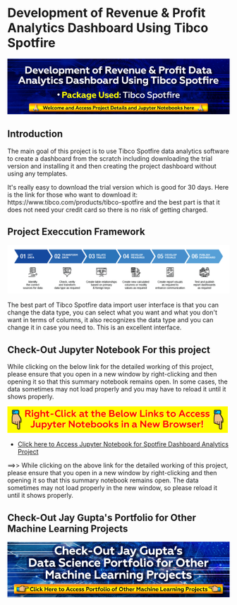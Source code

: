 # Development of Revenue & Profit Analytics Dashboard Using Tibco Spotfire

<p align="center">
<img src="https://github.com/jayguptacal/portfolio/blob/main/image/Spotfire_welcome.jpg">
</p>

## Introduction
<p>The main goal of this project is to use Tibco Spotfire data analytics software to create a dashboard from the scratch including downloading the trial version and installing it and then creating the project dashboard without using any templates.</p>

<p>It's really easy to download the trial version which is good for 30 days. Here is the link for those who want to download it: https://www.tibco.com/products/tibco-spotfire and the best part is that it does not need your credit card so there is no risk of getting charged. </p>

## Project Execcution Framework

<img src="https://github.com/jayguptacal/portfolio/blob/main/image/analyticssteps.jpg" />

The best part of Tibco Spotfire data import user interface is that you can change the data type, you can select what you want and what you don't want in terms of columns, it also recognizes the data type and you can change it in case you need to. This is an excellent interface.

## Check-Out Jupyter Notebook For this project ##

While clicking on the below link for the detailed working of this project, please ensure that you open in a new window by right-clicking and then opening it so that this summary notebook remains open. In some cases, the data sometimes may not load properly and you may have to reload it until it shows properly.

<img src="https://github.com/jayguptacal/portfolio/blob/main/image/bannerOpenNotebooks.jpg">

* <a href="https://github.com/jayguptacal/RetailAndMarketing/blob/main/spotfireanalytics/tibco_spotfire_project.ipynb">Click here to Access Jupyter Notebook for Spotfire Dashboard Analytics Project</a>

==>> While clicking on the above link for the detailed working of this project, please ensure that you open in a new window by right-clicking and then opening it so that this summary notebook remains open. The data sometimes may not load properly in the new window, so please reload it until it shows properly.


## Check-Out Jay Gupta's Portfolio for Other Machine Learning Projects ##
<p align="center">
<a href="https://jayguptacal.github.io/portfolio/" target="_blank"><img src="https://github.com/jayguptacal/portfolio/blob/main/image/FullPortfolioBanner.jpg"></a>
</p>
